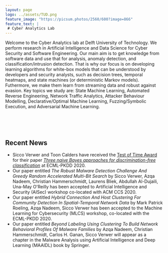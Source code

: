 ```yaml
---
layout: page
logo: ../assets/TUD.png
feature_image: "https://picsum.photos/2560/600?image=866"
feature_text: |
 # Cyber Analytics Lab
---
```


Welcome to the Cyber Analytics lab at Delft University of Technology. We perform research in Artificial Intelligence and Data Science for Cyber Security and Software Engineering. Our main aim is to get knowledge from software data and use that for analysis, anomaly detection, and classification/intrusion detection. That is why our focus is on developing learning algorithms for white-box models that can be understood by developers and security analysts, such as decision trees, temporal heatmaps, and state machines (or deterministic Markov models). Futhermore, we make them learn from streaming data and robust against evasion. Key topics we study are: State Machine Learning, Automated Reverse Engineering, Network Traffic Analytics, Attacker Behaviour Modelling, Declarative/Optimal Machine Learning, Fuzzing/Symbolic Execution, and Adversarial Machine Learning.

<br/><br/><br/>
## Recent News

- Sicco Verwer and Toon Calders have received the [Test of Time Award](https://www.tudelft.nl/en/2020/ewi/insy/cyber-security/test-of-time-award-for-cys-paper/) for their paper _[Three naive Bayes approaches for discrimination-free classification](https://link.springer.com/article/10.1007/s10618-010-0190-x)_ at ECML-PKDD 2020.
- Our paper entitled _The Robust Malware Detection Challenge And Greedy Random Accelerated Multi-Bit Search_
by Sicco Verwer, Azqa Nadeem, Christian Hammerschmidt, Laurens Bliek, Abdullah Al-Dujaili, Una-May O'Reilly
has been accepted to <a>Artificial Intelligence and Security (AISec)</a> workshop co-located with ACM CCS 2020.
- Our paper entitled _Hybrid Connection And Host Clustering For Community Detection In Spatial-Temporal Network Data_
by Mark Patrick Roeling, Azqa Nadeem, Sicco Verwer
has been accepted to the <a>Machine Learning for Cybersecurity (MLCS)</a> workshop, co-located with the ECML-PKDD 2020.
- Our paper entitled _Beyond Labeling Using Clustering To Build Network Behavioral Profiles Of Malware Families_
by Azqa Nadeem, Christian Hammerschmidt, Carlos H. Ganan, Sicco Verwer
will appear as a chapter in the <a>Malware Analysis using Artificial Intelligence and Deep Learning (MAAIDL)</a> book by Springer.
